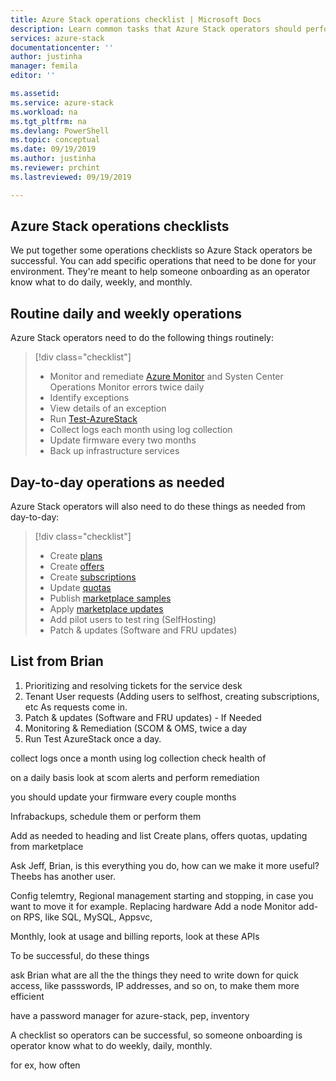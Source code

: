 ```yaml
---
title: Azure Stack operations checklist | Microsoft Docs
description: Learn common tasks that Azure Stack operators should perform and how often to do them.
services: azure-stack
documentationcenter: ''
author: justinha
manager: femila
editor: ''

ms.assetid:  
ms.service: azure-stack
ms.workload: na
ms.tgt_pltfrm: na
ms.devlang: PowerShell
ms.topic: conceptual
ms.date: 09/19/2019
ms.author: justinha
ms.reviewer: prchint
ms.lastreviewed: 09/19/2019

---
```


## Azure Stack operations checklists

We put together some operations checklists so Azure Stack operators be successful. You can add specific operations that need to be done for your environment. They're meant to help someone onboarding as an operator know what to do daily, weekly, and monthly. 

## Routine daily and weekly operations

Azure Stack operators need to do the following things routinely:

> [!div class="checklist"]
> * Monitor and remediate [Azure Monitor](https://docs.microsoft.com/azure/azure-monitor/overview) and Systen Center Operations Monitor errors twice daily
> * Identify exceptions 
> * View details of an exception
> * Run [Test-AzureStack](azure-stack-diagnostic-test.md)
> * Collect logs each month using log collection <!--- Diagnostic logs? Why collect them, what should they look for?--->
> * Update firmware every two months
> * Back up infrastructure services <!--- how often? Which services? which backup types? For ex, DC needs system state backup?--->


## Day-to-day operations as needed

Azure Stack operators will also need to do these things as needed from day-to-day:

> [!div class="checklist"]
> * Create [plans](azure-stack-create-plan.md)
> * Create [offers](azure-stack-create-offer.md)
> * Create [subscriptions](azure-stack-subscribe-plan-provision-vm.md)
> * Update [quotas](azure-stack-quota-types.md)
> * Publish [marketplace samples](azure-stack-create-and-publish-marketplace-item.md)
> * Apply [marketplace updates](azure-stack-marketplace-changes.md)
> * Add pilot users to test ring (SelfHosting)
> * Patch & updates (Software and FRU updates)

## List from Brian

1.	Prioritizing and resolving tickets for the service desk 
1.	Tenant User requests (Adding users to selfhost, creating subscriptions, etc As requests come in.
2.	Patch & updates (Software and FRU updates) - If Needed
3.	Monitoring & Remediation (SCOM & OMS, twice a day
4.	Run Test AzureStack once a day. 

collect logs once a month using log collection
check health of 

on a daily basis look at scom alerts and perform remediation

you should update your firmware every couple months

Infrabackups, schedule them or perform them

Add as needed to heading and list Create plans, offers quotas, updating from marketplace

Ask Jeff, Brian, is this everything you do, how can we make it more useful? Theebs has another user.

Config telemtry,
Regional management
starting and stopping, in case you want to move it for example. 
Replacing hardware
Add a node
Monitor add-on RPS, like SQL, MySQL, Appsvc, 



Monthly, look at usage and billing reports, look at these APIs 

To be successful, do these things

ask Brian what are all the the things they need to write down for quick access, like passswords, IP addresses, and so on, to make them more efficient

have a password manager for azure-stack, pep, inventory

A checklist so operators can be successful, so someone onboarding is operator know what to do weekly, daily, monthly. 

for ex, how often

